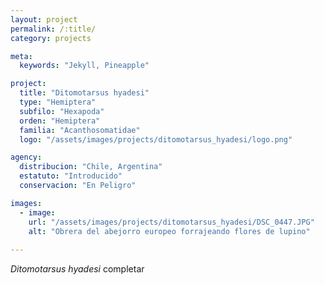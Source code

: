 ```yaml
---
layout: project
permalink: /:title/
category: projects

meta:
  keywords: "Jekyll, Pineapple"

project:
  title: "Ditomotarsus hyadesi"
  type: "Hemiptera"
  subfilo: "Hexapoda"
  orden: "Hemiptera"
  familia: "Acanthosomatidae"
  logo: "/assets/images/projects/ditomotarsus_hyadesi/logo.png"

agency:
  distribucion: "Chile, Argentina"
  estatuto: "Introducido"
  conservacion: "En Peligro"

images:
  - image:
    url: "/assets/images/projects/ditomotarsus_hyadesi/DSC_0447.JPG"
    alt: "Obrera del abejorro europeo forrajeando flores de lupino"
  
---
```

<p><i>Ditomotarsus hyadesi</i> completar </p>
